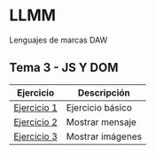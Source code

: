 # LLMM

Lenguajes de marcas DAW

## Tema 3 - JS Y DOM

Ejercicio  | Descripción
-----------|--------------
 [Ejercicio 1](/Tema3/Ejercicio1/Ejercicio1.html)         | Ejercicio básico
 [Ejercicio 2](/Tema3/Ejercicio2/Ejercicio2.html)         | Mostrar mensaje
 [Ejercicio 3](/Tema3/Ejercicio3/Ejercicio3.html)         | Mostrar imágenes
 
